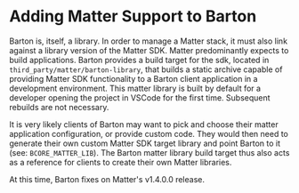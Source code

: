 # Adding Matter Support to Barton

Barton is, itself, a library. In order to manage a Matter stack, it must also link against a library version of the Matter SDK. Matter predominantly expects to build applications. Barton provides a build target for the sdk, located in `third_party/matter/barton-library`, that builds a static archive capable of providing Matter SDK functionality to a Barton client application in a development environment. This matter library is built by default for a developer opening the project in VSCode for the first time. Subsequent rebuilds are not necessary.

It is very likely clients of Barton may want to pick and choose their matter application configuration, or provide custom code. They would then need to generate their own custom Matter SDK target library and point Barton to it (see: `BCORE_MATTER_LIB`). The Barton matter library build target thus also acts as a reference for clients to create their own Matter libraries.

At this time, Barton fixes on Matter's v1.4.0.0 release.
